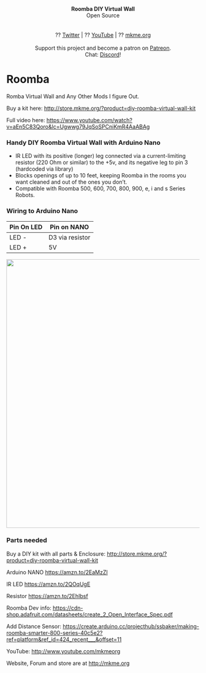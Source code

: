 <p align="center">
<b>Roomba DIY Virtual Wall</b><br>
Open Source<br><br>
<br>?? <a href="https://twitter.com/mkmeorg">Twitter</a>
| ?? <a href="https://www.youtube.com/mkmeorg">YouTube</a>
| ?? <a href="http://www.mkme.org">mkme.org</a><br>
<br>
Support this project and become a patron on <a href="https://www.patreon.com/EricWilliam">Patreon</a>.<br>
Chat: <a href="https://discord.gg/j9S4Fgv">Discord</a></b>!
</p>

# Roomba
Romba Virtual Wall and Any Other Mods I figure Out.

Buy a kit here: http://store.mkme.org/?product=diy-roomba-virtual-wall-kit



Full video here:
https://www.youtube.com/watch?v=aEn5C83Qoro&lc=Ugwwg79JqSoSPCniKmR4AaABAg

### Handy DIY Roomba Virtual Wall with Arduino Nano

 * IR LED with its positive (longer) leg connected via a current-limiting resistor (220 Ohm or similar)  to the +5v, and its negative leg to pin 3 (hardcoded via library)
 * Blocks openings of up to 10 feet, keeping Roomba in the rooms you want cleaned and out of the ones you don’t.
* Compatible with Roomba 500, 600, 700, 800, 900, e, i and s Series Robots.
 ### Wiring to Arduino Nano
| Pin On LED| Pin on NANO |
| ---------- |----------------|
| LED - | D3 via resistor  |
| LED +  | 5V |

<p align="center">
  <img src="https://github.com/MKme/Roomba/blob/master/Pic/IMG_1418.JPG" width="700"/>
</p>

### Parts needed

Buy a DIY kit with all parts & Enclosure: http://store.mkme.org/?product=diy-roomba-virtual-wall-kit


Arduino NANO https://amzn.to/2EaMzZI

IR LED https://amzn.to/2QOqUgE

Resistor https://amzn.to/2EhIbsf


Roomba Dev info: https://cdn-shop.adafruit.com/datasheets/create_2_Open_Interface_Spec.pdf

Add Distance Sensor: https://create.arduino.cc/projecthub/ssbaker/making-roomba-smarter-800-series-40c5e2?ref=platform&ref_id=424_recent___&offset=11

YouTube: http://www.youtube.com/mkmeorg

Website, Forum and store are at http://mkme.org
